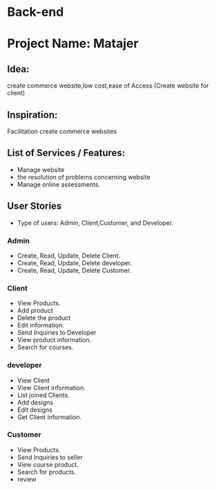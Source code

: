 # Back-end

# Project Name:  Matajer

## Idea:
create commerce website,low cost,ease of Access (Create website for client)

## Inspiration:
 Facilitation create commerce websites 


## List of Services / Features:

- Manage website
- the resolution of problems concerning website
- Manage online assessments.


## User Stories
- Type of users: Admin, Client,Customer, and Developer.

### Admin

- Create, Read, Update, Delete Client.
- Create, Read, Update, Delete developer.
- Create, Read, Update, Delete Customer.


### Client

- View  Products.
- Add product
- Delete the product
- Edit information.
- Send Inquiries to Developer
- View product information.
- Search for courses.

### developer

- View Client
- View Client information.
- List joined Clients.
- Add designs
- Edit designs
- Get Client information.


### Customer

- View  Products.
- Send Inquiries to seller
- View course product.
- Search for products.
- review



